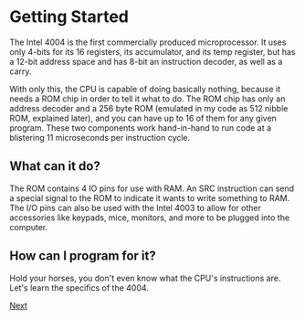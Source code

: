 # Getting Started
The Intel 4004 is the first commercially produced microprocessor. It uses only 4-bits for its 16 registers, its accumulator, and its temp register, but has a 12-bit address space and has 8-bit an instruction decoder, as well as a carry.

With only this, the CPU is capable of doing basically nothing, because it needs a ROM chip in order to tell it what to do. The ROM chip has only an address decoder and a 256 byte ROM (emulated in my code as 512 nibble ROM, explained later), and you can have up to 16 of them for any given program. These two components work hand-in-hand to run code at a blistering 11 microseconds per instruction cycle.

## What can it do?
The ROM contains 4 IO pins for use with RAM. An SRC instruction can send a special signal to the ROM to indicate it wants to write something to RAM. The I/O pins can also be used with the Intel 4003 to allow for other accessories like keypads, mice, monitors, and more to be plugged into the computer.

## How can I program for it?
Hold your horses, you don't even know what the CPU's instructions are. Let's learn the specifics of the 4004.

[Next](2_Intel-4004.md)
